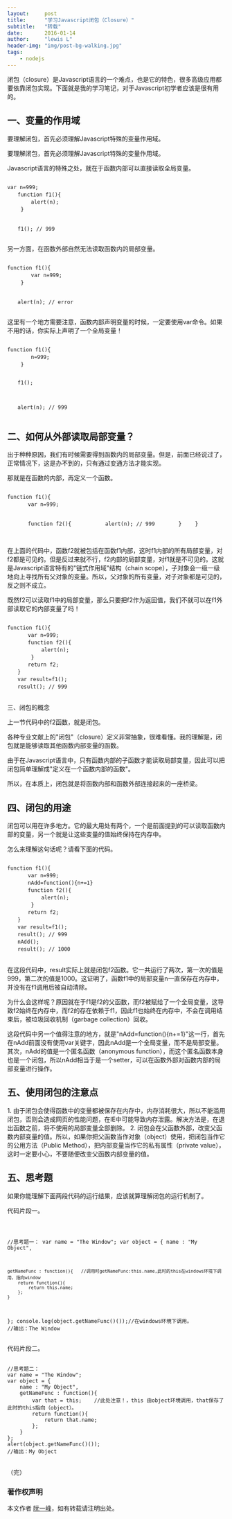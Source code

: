 ```yaml
---
layout:     post
title:      "学习Javascript闭包（Closure）"
subtitle:   "转载"
date:       2016-01-14
author:     "lewis L"
header-img: "img/post-bg-walking.jpg"
tags:
    - nodejs
---
```

<p>
闭包（closure）是Javascript语言的一个难点，也是它的特色，很多高级应用都要依靠闭包实现。下面就是我的学习笔记，对于Javascript初学者应该是很有用的。
</p>
<h2>
一、变量的作用域
</h2>
<p>要理解闭包，首先必须理解Javascript特殊的变量作用域。
</p>
<p>要理解闭包，首先必须理解Javascript特殊的变量作用域。</p>
<p>Javascript语言的特殊之处，就在于函数内部可以直接读取全局变量。</p>
<pre>
<code>
var n=999;
　　function f1(){
 　　　　alert(n);
 　　}

　　f1(); // 999
</code>
</pre>
<p>
另一方面，在函数外部自然无法读取函数内的局部变量。
</p>
<pre>
<code>
function f1(){
 　　　　var n=999;
 　　}

　　alert(n); // error
</code>
</pre>
<p>
这里有一个地方需要注意，函数内部声明变量的时候，一定要使用var命令。如果不用的话，你实际上声明了一个全局变量！
</p>
<pre>
<code>
function f1(){
 　　　　n=999;
 　　}

　　f1();

　　alert(n); // 999
</code>
</pre>

<h2>
二、如何从外部读取局部变量？
</h2>
<p>出于种种原因，我们有时候需要得到函数内的局部变量。但是，前面已经说过了，正常情况下，这是办不到的，只有通过变通方法才能实现。
</p>
<p>
那就是在函数的内部，再定义一个函数。
</p>
<pre>
<code>
function f1(){
　　　　var n=999;

　　　　function f2(){
 　　　　　　alert(n); // 999
 　　　　}
　　}
</code>
</pre>
<p>在上面的代码中，函数f2就被包括在函数f1内部，这时f1内部的所有局部变量，对f2都是可见的。但是反过来就不行，f2内部的局部变量，对f1就是不可见的。这就是Javascript语言特有的"链式作用域"结构（chain scope），子对象会一级一级地向上寻找所有父对象的变量。所以，父对象的所有变量，对子对象都是可见的，反之则不成立。
</p>
<p>既然f2可以读取f1中的局部变量，那么只要把f2作为返回值，我们不就可以在f1外部读取它的内部变量了吗！
</p>
<pre>
<code>
function f1(){
　　　　var n=999;
　　　　function f2(){
 　　　　　　alert(n); 
 　　　　}
　　　　return f2;
　　}
　　var result=f1();
　　result(); // 999
</code>
</pre>
三、闭包的概念
</h2>
<p>上一节代码中的f2函数，就是闭包。
</p>
<p>各种专业文献上的"闭包"（closure）定义非常抽象，很难看懂。我的理解是，闭包就是能够读取其他函数内部变量的函数。
</p>
<p>由于在Javascript语言中，只有函数内部的子函数才能读取局部变量，因此可以把闭包简单理解成"定义在一个函数内部的函数"。
</p>
<p>所以，在本质上，闭包就是将函数内部和函数外部连接起来的一座桥梁。</p>
<h2>
四、闭包的用途
</h2>
<p>
闭包可以用在许多地方。它的最大用处有两个，一个是前面提到的可以读取函数内部的变量，另一个就是让这些变量的值始终保持在内存中。
</p>
<p>
怎么来理解这句话呢？请看下面的代码。
</p>
<pre>
<code>
function f1(){
　　　　var n=999;
　　　　nAdd=function(){n+=1}
　　　　function f2(){
 　　　　　　alert(n);
 　　　　}
　　　　return f2;
　　}
　　var result=f1();
　　result(); // 999
　　nAdd();
　　result(); // 1000
</code>
</pre>
<p>在这段代码中，result实际上就是闭包f2函数。它一共运行了两次，第一次的值是999，第二次的值是1000。这证明了，函数f1中的局部变量n一直保存在内存中，并没有在f1调用后被自动清除。</p>
<p>为什么会这样呢？原因就在于f1是f2的父函数，而f2被赋给了一个全局变量，这导致f2始终在内存中，而f2的存在依赖于f1，因此f1也始终在内存中，不会在调用结束后，被垃圾回收机制（garbage collection）回收。</p>
<p>这段代码中另一个值得注意的地方，就是"nAdd=function(){n+=1}"这一行，首先在nAdd前面没有使用var关键字，因此nAdd是一个全局变量，而不是局部变量。其次，nAdd的值是一个匿名函数（anonymous function），而这个匿名函数本身也是一个闭包，所以nAdd相当于是一个setter，可以在函数外部对函数内部的局部变量进行操作。</p>
<h2>
五、使用闭包的注意点
</h2>
1. 由于闭包会使得函数中的变量都被保存在内存中，内存消耗很大，所以不能滥用闭包，否则会造成网页的性能问题，在IE中可能导致内存泄露。解决方法是，在退出函数之前，将不使用的局部变量全部删除。
2. 闭包会在父函数外部，改变父函数内部变量的值。所以，如果你把父函数当作对象（object）使用，把闭包当作它的公用方法（Public Method），把内部变量当作它的私有属性（private value），这时一定要小心，不要随便改变父函数内部变量的值。
<h2>
五、思考题
</h2>
<p>如果你能理解下面两段代码的运行结果，应该就算理解闭包的运行机制了。</p>
<p>代码片段一。</p>
<pre>
<code>

//思考题一：
var name = "The Window";
var object = {
    name : "My Object",

    getNameFunc : function(){   //调用时getNameFunc:this.name,此时的this在windows环境下调用，指向window
        return function(){
            return this.name;
        };
    }
};
console.log(object.getNameFunc()());//在windows环境下调用。
//输出：The Window
</code>
</pre>
<p>代码片段二。</p>
<pre>
<code>
//思考题二：
var name = "The Window";
var object = {
    name : "My Object",
    getNameFunc : function(){
        var that = this;    //此处注意！，this 由object环境调用，that保存了此时的this指向（object）。
        return function(){
            return that.name;
        };
    }
};
alert(object.getNameFunc()());
//输出：My Object
</code>
</pre>
<p>（完）</p>

### 著作权声明

本文作者 [阮一峰](http://www.ruanyifeng.com/home.html)，如有转载请注明出处。